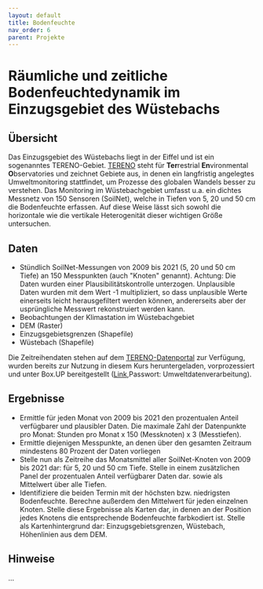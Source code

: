 ```yaml
---
layout: default
title: Bodenfeuchte
nav_order: 6
parent: Projekte
---
```


# Räumliche und zeitliche Bodenfeuchtedynamik im Einzugsgebiet des Wüstebachs

## Übersicht

Das Einzugsgebiet des Wüstebachs liegt in der Eiffel und ist ein sogenanntes
TERENO-Gebiet. [TERENO](https://www.tereno.net) steht für **Ter**restrial **En**vironmental **O**bservatories
und zeichnet Gebiete aus, in denen ein langfristig angelegtes Umweltmonitoring
stattfindet, um Prozesse des globalen Wandels besser zu verstehen. Das Monitoring
im Wüstebachgebiet umfasst u.a. ein dichtes Messnetz von 150 Sensoren (SoilNet),
welche in Tiefen von 5, 20 und 50 cm die Bodenfeuchte erfassen. Auf diese Weise
lässt sich sowohl die horizontale wie die vertikale Heterogenität dieser wichtigen
Größe untersuchen. 


## Daten

- Stündlich SoilNet-Messungen von 2009 bis 2021 (5, 20 und 50 cm Tiefe) an 150 Messpunkten 
(auch "Knoten" genannt). Achtung: Die Daten wurden einer Plausibilitätskontrolle unterzogen.
Unplausible Daten wurden mit dem Wert -1 multipliziert, so dass unplausible Werte einerseits
leicht herausgefiltert werden können, andererseits aber der usprüngliche Messwert rekonstruiert werden kann.
- Beobachtungen der Klimastation im Wüstebachgebiet
- DEM (Raster)
- Einzugsgebietsgrenzen (Shapefile)
- Wüstebach (Shapefile)

Die Zeitreihendaten stehen auf dem [TERENO-Datenportal](https://ddp.tereno.net/ddp/) zur Verfügung,
wurden bereits zur Nutzung in diesem Kurs heruntergeladen, vorprozessiert und unter Box.UP
bereitgestellt ([Link](https://boxup.uni-potsdam.de/s/pbSK8DLTBsNLJqS),Passwort: Umweltdatenverarbeitung).

## Ergebnisse

- Ermittle für jeden Monat von 2009 bis 2021 den prozentualen  Anteil verfügbarer und plausibler Daten.
  Die maximale Zahl der Datenpunkte pro Monat: Stunden pro Monat x 150 (Messknoten) x 3 (Messtiefen).
- Ermittle diejenigen Messpunkte, an denen über den gesamten Zeitraum mindestens 80 Prozent der Daten
vorliegen
- Stelle nun als Zeitreihe das Monatsmittel aller SoilNet-Knoten von 2009 bis 2021 dar: für 5, 20 und 50 cm Tiefe.
  Stelle in einem zusätzlichen Panel der prozentualen Anteil verfügbarer Daten dar.
  sowie als Mittelwert über alle Tiefen.
- Identifiziere die beiden Termin mit der höchsten bzw. niedrigsten Bodenfeuchte. Berechne
  außerdem den Mittelwert für jeden einzelnen Knoten. Stelle diese Ergebnisse als Karten
  dar, in denen an der Position jedes Knotens die entsprechende Bodenfeuchte farbkodiert ist.
  Stelle als Kartenhintergrund dar: Einzugsgebietsgrenzen, Wüstebach, Höhenlinien aus dem
  DEM.

## Hinweise

...